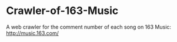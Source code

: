 # Crawler-of-163-Music
A web crawler for the comment number of each song on 163 Music: http://music.163.com/
